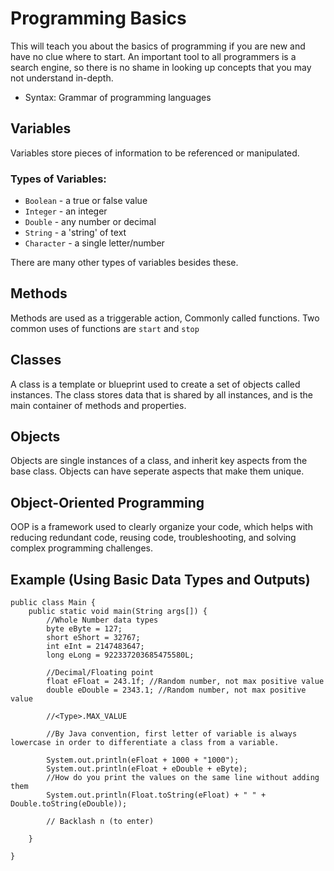 # Programming Basics
This will teach you about the basics of programming if you are new and have no clue where to start. 
An important tool to all programmers is a search engine, so there is no shame in looking up concepts 
that you may not understand in-depth.

- Syntax: Grammar of programming languages

## Variables
Variables store pieces of information to be referenced or manipulated.

### Types of Variables:
- `Boolean` - a true or false value
- `Integer` - an integer
- `Double` - any number or decimal
- `String` - a 'string' of text
- `Character` - a single letter/number

There are many other types of variables besides these.

## Methods
Methods are used as a triggerable action, Commonly called functions. Two common uses of functions are `start` and `stop`

## Classes
A class is a template or blueprint used to create a set of objects called instances. 
The class stores data that is shared by all instances, and is the main container of methods and properties.

## Objects
Objects are single instances of a class, and inherit key aspects from the base class. 
Objects can have seperate aspects that make them unique.

## Object-Oriented Programming
OOP is a framework used to clearly organize your code, which helps with reducing redundant code, reusing code, 
troubleshooting, and solving complex programming challenges.

## Example (Using Basic Data Types and Outputs)

    public class Main {
        public static void main(String args[]) {
            //Whole Number data types
            byte eByte = 127;
            short eShort = 32767;
            int eInt = 2147483647;
            long eLong = 922337203685475580L;

            //Decimal/Floating point
            float eFloat = 243.1f; //Random number, not max positive value
            double eDouble = 2343.1; //Random number, not max positive value

            //<Type>.MAX_VALUE

            //By Java convention, first letter of variable is always lowercase in order to differentiate a class from a variable.

            System.out.println(eFloat + 1000 + "1000");
            System.out.println(eFloat + eDouble + eByte);
            //How do you print the values on the same line without adding them
            System.out.println(Float.toString(eFloat) + " " + Double.toString(eDouble));

            // Backlash n (to enter)

        }

    }


